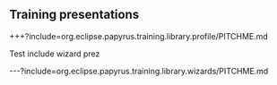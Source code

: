 ## Training presentations

+++?include=org.eclipse.papyrus.training.library.profile/PITCHME.md

Test include wizard prez

---?include=org.eclipse.papyrus.training.library.wizards/PITCHME.md


